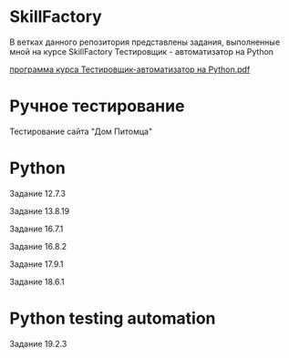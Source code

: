 # SkillFactory
В ветках данного репозитория представлены задания, выполненные мной на курсе SkillFactory Тестировщик - автоматизатор на Python

[программа курса Тестировщик-автоматизатор на Python.pdf](https://github.com/Borrrodach163/publik/files/9916639/-.Python.pdf)

# Ручное тестирование

Тестирование сайта "Дом Питомца"


# Python 

Задание 12.7.3

Задание 13.8.19

Задание 16.7.1

Задание 16.8.2

Задание 17.9.1

Задание 18.6.1


# Python testing automation

Задание 19.2.3

